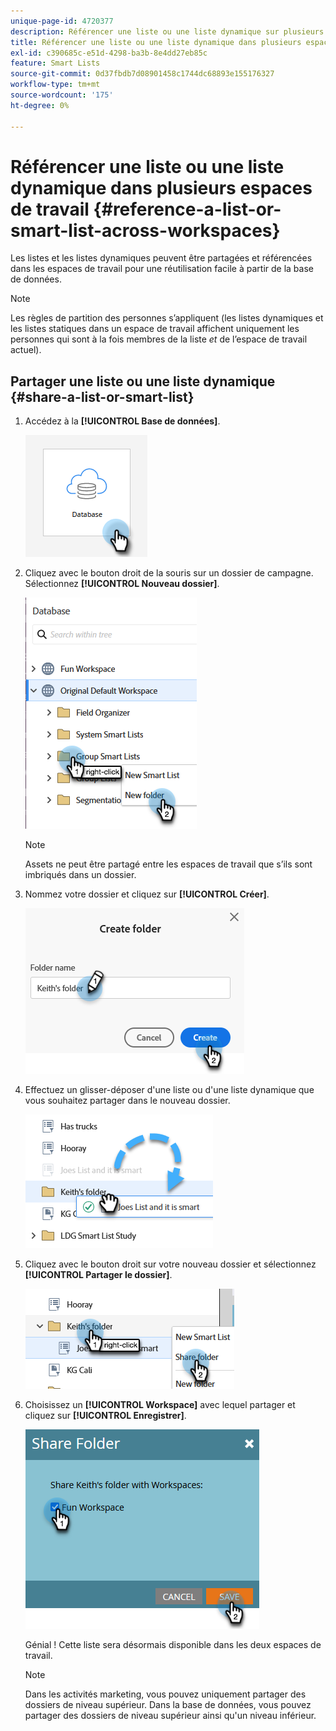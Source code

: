```yaml
---
unique-page-id: 4720377
description: Référencer une liste ou une liste dynamique sur plusieurs espaces de travail - Documents Marketo - Documentation du produit
title: Référencer une liste ou une liste dynamique dans plusieurs espaces de travail
exl-id: c390685c-e51d-4298-ba3b-8e4dd27eb85c
feature: Smart Lists
source-git-commit: 0d37fbdb7d08901458c1744dc68893e155176327
workflow-type: tm+mt
source-wordcount: '175'
ht-degree: 0%

---
```


# Référencer une liste ou une liste dynamique dans plusieurs espaces de travail {#reference-a-list-or-smart-list-across-workspaces}

Les listes et les listes dynamiques peuvent être partagées et référencées dans les espaces de travail pour une réutilisation facile à partir de la base de données.

>[!NOTE]
>
>Les règles de partition des personnes s’appliquent (les listes dynamiques et les listes statiques dans un espace de travail affichent uniquement les personnes qui sont à la fois membres de la liste _et_ de l’espace de travail actuel).

## Partager une liste ou une liste dynamique {#share-a-list-or-smart-list}

1. Accédez à la **[!UICONTROL Base de données]**.

   ![](assets/reference-a-list-or-smart-list-across-workspaces-1.png)

1. Cliquez avec le bouton droit de la souris sur un dossier de campagne. Sélectionnez **[!UICONTROL Nouveau dossier]**.

   ![](assets/reference-a-list-or-smart-list-across-workspaces-2.png)

   >[!NOTE]
   >
   >Assets ne peut être partagé entre les espaces de travail que s’ils sont imbriqués dans un dossier.

1. Nommez votre dossier et cliquez sur **[!UICONTROL Créer]**.

   ![](assets/reference-a-list-or-smart-list-across-workspaces-3.png)

1. Effectuez un glisser-déposer d&#39;une liste ou d&#39;une liste dynamique que vous souhaitez partager dans le nouveau dossier.

   ![](assets/reference-a-list-or-smart-list-across-workspaces-4.png)

1. Cliquez avec le bouton droit sur votre nouveau dossier et sélectionnez **[!UICONTROL Partager le dossier]**.

   ![](assets/reference-a-list-or-smart-list-across-workspaces-5.png)

1. Choisissez un **[!UICONTROL Workspace]** avec lequel partager et cliquez sur **[!UICONTROL Enregistrer]**.

   ![](assets/reference-a-list-or-smart-list-across-workspaces-6.png)

   Génial ! Cette liste sera désormais disponible dans les deux espaces de travail.

   >[!NOTE]
   >
   >Dans les activités marketing, vous pouvez uniquement partager des dossiers de niveau supérieur. Dans la base de données, vous pouvez partager des dossiers de niveau supérieur ainsi qu&#39;un niveau inférieur.

